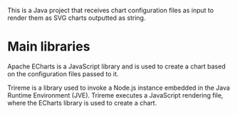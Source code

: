This is a Java project that receives chart configuration files as input to render them as SVG charts outputted as string.

# Main libraries
Apache ECharts is a JavaScript library and is used to create a chart based on the configuration files passed to it.

Trireme is a library used to invoke a Node.js instance embedded in the Java Runtime Environment (JVE). Trireme executes a JavaScript rendering file, where the ECharts library is used to create a chart.
